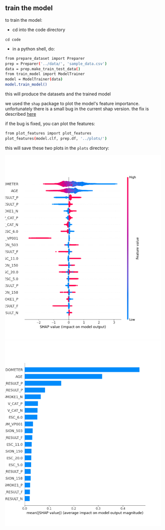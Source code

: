 ## train the model

to train the model:

- cd into the code directory

`cd code`

- in a python shell, do:

```bash
from prepare_dataset import Preparer
prep = Preparer('../data/', 'sample_data.csv')
data = prep.make_train_test_data()
from train_model import ModelTrainer
model = ModelTrainer(data)
model.train_model()
```

this will produce the datasets and the trained model

we used the `shap` package to plot the model's feature importance.
unfortunately there is a small bug in the current shap version.
the fix is described [here](https://github.com/slundberg/shap/commit/dab40944bbb5382c10b9bdc46b9176144764dfa6)

if the bug is fixed, you can plot the features:

```bash
from plot_features import plot_features
plot_features(model.clf, prep.df, '../plots/')
```

this will save these two plots in the `plots` directory:

![](../plots/top_features.png) ![](../plots/top_features_aggregated.png)
